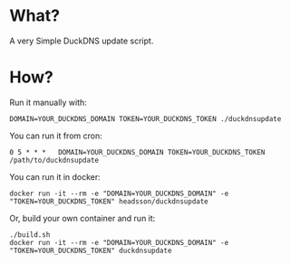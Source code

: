 # What?
A very Simple DuckDNS update script.

# How?

Run it manually with:

```
DOMAIN=YOUR_DUCKDNS_DOMAIN TOKEN=YOUR_DUCKDNS_TOKEN ./duckdnsupdate
```

You can run it from cron:

```
0 5 * * *   DOMAIN=YOUR_DUCKDNS_DOMAIN TOKEN=YOUR_DUCKDNS_TOKEN /path/to/duckdnsupdate
```

You can run it in docker:

```
docker run -it --rm -e "DOMAIN=YOUR_DUCKDNS_DOMAIN" -e "TOKEN=YOUR_DUCKDNS_TOKEN" headsson/duckdnsupdate
```

Or, build your own container and run it:

```
./build.sh
docker run -it --rm -e "DOMAIN=YOUR_DUCKDNS_DOMAIN" -e "TOKEN=YOUR_DUCKDNS_TOKEN" duckdnsupdate
